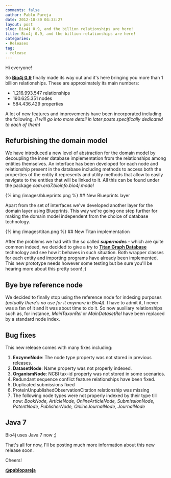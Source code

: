 ```yaml
---
comments: false
author: Pablo Pareja
date: 2012-10-30 04:33:27
layout: post
slug: Bio4j 0.9, and the billion relationships are here!
title: Bio4j 0.9, and the billion relationships are here!
categories:
- Releases
tag:
- release
---
```


Hi everyone!

So [**Bio4j 0.9**](https://github.com/bio4j/Bio4j/wiki/Bio4j-0.9) finally made its way out and it's here bringing you more than 1 billion relationships. These are approximately its main numbers:

- 1.216.993.547 relationships
- 190.625.351 nodes
- 584.436.429 properties

A lot of new features and improvements have been incorporated including the following, _(I will go into more detail in later posts specifically dedicated to each of them)_

## Refurbishing the domain model

We have introduced a new level of abstraction for the domain model by decoupling the inner database implementation from the relationships among entities themselves. An interface has been developed for each node and relationship present in the database including methods to access both the properties of the entity it represents and utility methods that allow to easily navigate to the entities that will be linked to it. All this can be found under the package _com.era7.bioinfo.bio4j.model_

{% img /images/blueprints.png %} ## New Blueprints layer

Apart from the set of interfaces we've developed another layer for the domain layer using Blueprints. This way we're going one step further for making the domain model independent from the choice of database technology.

{% img /images/titan.png %} ## New Titan implementation

After the problems we had with the so called _**supernodes**_ - which are quite common indeed, we decided to give a try to [**Titan Graph Database**](http://thinkaurelius.github.io/titan/) technology and see how it behaves in such situation. Both wrapper classes for each entity and importing programs have already been implemented. This new prototype needs however some testing but be sure you'll be hearing more about this pretty soon! ;)

## Bye bye reference node

We decided to finally stop using the reference node for indexing purposes _(actually there's no use for it anymore in Bio4j)_. I have to admit it, I never was a fan of it and it was about time to do it. So now auxiliary relationships such as, for instance, _MainTaxonRel_ or _MainDatasetRel_ have been replaced by a standard node index.

## Bug fixes

This new release comes with many fixes including:

1. **EnzymeNode**: The node type property was not stored in previous releases.
2. **DatasetNode**: Name property was not properly indexed. 
3. **OrganismNode**: NCBI tax-id property was not stored in some scenarios.
4. Redundant sequence conflict feature relationships have been fixed.
5. Duplicated submissions fixed
6. ProteinUnpublishedObservationCitation relationship was missing
7. The following node types were not properly indexed by their type till now: _BookNode, ArticleNode, OnlineArticleNode, SubmissionNode, PatentNode, PublisherNode, OnlineJournalNode, JournalNode_

## Java 7

Bio4j uses Java 7 now ;)

That's all for now, I'll be posting much more information about this new release soon.

Cheers!

[**@pablopareja**](http://twitter.com/pablopareja)


